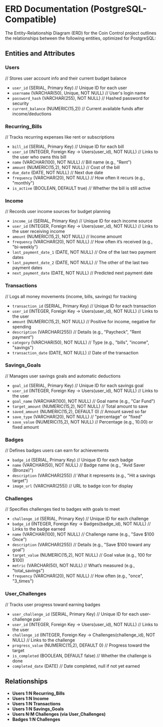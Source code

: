 # ERD Documentation (PostgreSQL-Compatible)

The Entity-Relationship Diagram (ERD) for the Coin Control project outlines the relationships between the following entities, optimized for PostgreSQL:

## Entities and Attributes

### Users
// Stores user account info and their current budget balance
- `user_id` (SERIAL, Primary Key) // Unique ID for each user
- `username` (VARCHAR(50), Unique, NOT NULL) // User's login name
- `password_hash` (VARCHAR(255), NOT NULL) // Hashed password for security
- `current_balance` (NUMERIC(15,2)) // Current available funds after income/deductions

### Recurring_Bills
// Tracks recurring expenses like rent or subscriptions
- `bill_id` (SERIAL, Primary Key) // Unique ID for each bill
- `user_id` (INTEGER, Foreign Key → Users(user_id), NOT NULL) // Links to the user who owns this bill
- `name` (VARCHAR(100), NOT NULL) // Bill name (e.g., "Rent")
- `amount` (NUMERIC(15,2), NOT NULL) // Cost of the bill
- `due_date` (DATE, NOT NULL) // Next due date
- `frequency` (VARCHAR(20), NOT NULL) // How often it recurs (e.g., "monthly")
- `is_active` (BOOLEAN, DEFAULT true) // Whether the bill is still active

### Income
// Records user income sources for budget planning
- `income_id` (SERIAL, Primary Key) // Unique ID for each income source
- `user_id` (INTEGER, Foreign Key → Users(user_id), NOT NULL) // Links to the user receiving income
- `amount` (NUMERIC(15,2), NOT NULL) // Income amount
- `frequency` (VARCHAR(20), NOT NULL) // How often it’s received (e.g., "bi-weekly")
- `last_payment_date_1` (DATE, NOT NULL) // One of the last two payment dates
- `last_payment_date_2` (DATE, NOT NULL) // The other of the last two payment dates
- `next_payment_date` (DATE, NOT NULL) // Predicted next payment date

### Transactions
// Logs all money movements (income, bills, savings) for tracking
- `transaction_id` (SERIAL, Primary Key) // Unique ID for each transaction
- `user_id` (INTEGER, Foreign Key → Users(user_id), NOT NULL) // Links to the user
- `amount` (NUMERIC(15,2), NOT NULL) // Positive for income, negative for spending
- `description` (VARCHAR(255)) // Details (e.g., "Paycheck", "Rent payment")
- `category` (VARCHAR(50), NOT NULL) // Type (e.g., "bills", "income", "savings")
- `transaction_date` (DATE, NOT NULL) // Date of the transaction

### Savings_Goals
// Manages user savings goals and automatic deductions
- `goal_id` (SERIAL, Primary Key) // Unique ID for each savings goal
- `user_id` (INTEGER, Foreign Key → Users(user_id), NOT NULL) // Links to the user
- `goal_name` (VARCHAR(100), NOT NULL) // Goal name (e.g., "Car Fund")
- `target_amount` (NUMERIC(15,2), NOT NULL) // Total amount to save
- `saved_amount` (NUMERIC(15,2), DEFAULT 0) // Amount saved so far
- `save_type` (VARCHAR(20), NOT NULL) // "percentage" or "fixed"
- `save_value` (NUMERIC(15,2), NOT NULL) // Percentage (e.g., 10.00) or fixed amount

### Badges
// Defines badges users can earn for achievements
- `badge_id` (SERIAL, Primary Key) // Unique ID for each badge
- `name` (VARCHAR(50), NOT NULL) // Badge name (e.g., "Avid Saver (Bronze)")
- `description` (VARCHAR(255)) // What it represents (e.g., "Hit a savings target")
- `image_url` (VARCHAR(255)) // URL to badge icon for display

### Challenges
// Specifies challenges tied to badges with goals to meet
- `challenge_id` (SERIAL, Primary Key) // Unique ID for each challenge
- `badge_id` (INTEGER, Foreign Key → Badges(badge_id), NOT NULL) // Links to the badge earned
- `name` (VARCHAR(100), NOT NULL) // Challenge name (e.g., "Save $100 Once")
- `description` (VARCHAR(255)) // Details (e.g., "Save $100 toward any goal")
- `target_value` (NUMERIC(15,2), NOT NULL) // Goal value (e.g., 100 for $100)
- `metric` (VARCHAR(50), NOT NULL) // What’s measured (e.g., "total_savings")
- `frequency` (VARCHAR(20), NOT NULL) // How often (e.g., "once", "3_times")

### User_Challenges
// Tracks user progress toward earning badges
- `user_challenge_id` (SERIAL, Primary Key) // Unique ID for each user-challenge pair
- `user_id` (INTEGER, Foreign Key → Users(user_id), NOT NULL) // Links to the user
- `challenge_id` (INTEGER, Foreign Key → Challenges(challenge_id), NOT NULL) // Links to the challenge
- `progress_value` (NUMERIC(15,2), DEFAULT 0) // Progress toward the target
- `is_completed` (BOOLEAN, DEFAULT false) // Whether the challenge is done
- `completed_date` (DATE) // Date completed, null if not yet earned

## Relationships
- **Users 1:N Recurring_Bills**
- **Users 1:N Income**
- **Users 1:N Transactions**
- **Users 1:N Savings_Goals**
- **Users N:M Challenges (via User_Challenges)**
- **Badges 1:N Challenges**